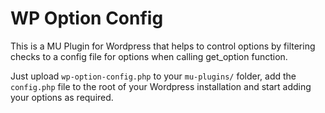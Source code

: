 # WP Option Config

This is a MU Plugin for Wordpress that helps to control options by filtering checks to a config file for options when calling get_option function.

Just upload `wp-option-config.php` to your `mu-plugins/` folder, add the `config.php` file to the root of your Wordpress installation and start adding your options as required.
